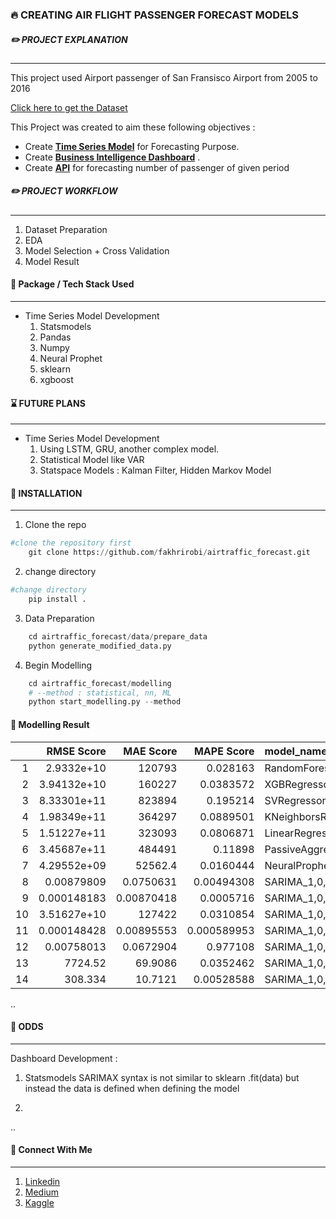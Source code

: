 


### :fire: CREATING AIR FLIGHT PASSENGER FORECAST MODELS
#####   :pencil2: PROJECT EXPLANATION 
---


This project used Airport passenger of San Fransisco Airport from 2005 to 2016
 
[Click here to get the Dataset](https://www.kaggle.com/san-francisco/sf-air-traffic-passenger-and-landings-statistics/)
 
This Project was created to aim these following objectives : 

- Create **[Time Series Model](https://github.com/fakhrirobi/airtraffic_forecast)** for Forecasting Purpose.
- Create **[Business Intelligence Dashboard](https://github.com/fakhrirobi/forecast_passenger_BI)** .
- Create **[API](https://flightpassangerforecast.herokuapp.com/docs)** for forecasting number of passenger of given period
    
##### :pencil2: PROJECT WORKFLOW 
---
1. Dataset Preparation 
2. EDA
3. Model Selection + Cross Validation
4. Model Result


#### :wrench: Package / Tech Stack Used  
---

   
- Time Series Model Development 
    1. Statsmodels 
    2. Pandas 
    3. Numpy
    4. Neural Prophet 
    5. sklearn
    6. xgboost

#### :hourglass: FUTURE PLANS 
---
- Time Series Model Development 
    1. Using LSTM, GRU, another complex model.
    2. Statistical Model like VAR 
    3. Statspace Models : Kalman Filter, Hidden Markov Model 



#### :hammer: INSTALLATION 
---
1. Clone the repo
```python
#clone the repository first 
    git clone https://github.com/fakhrirobi/airtraffic_forecast.git

```
2. change directory 
```python
#change directory 
    pip install . 

```
3. Data Preparation 
```python
    cd airtraffic_forecast/data/prepare_data
    python generate_modified_data.py 
```

4. Begin Modelling 
```python
    cd airtraffic_forecast/modelling
    # --method : statistical, nn, ML 
    python start_modelling.py --method 
```
#### :green_book: Modelling Result 

|    |     RMSE Score |       MAE Score |   MAPE Score | model_name                                               |
|---:|---------------:|----------------:|-------------:|:---------------------------------------------------------|
|  1 |    2.9332e+10  | 120793          |  0.028163    | RandomForestRegressor                                    |
|  2 |    3.94132e+10 | 160227          |  0.0383572   | XGBRegressor                                             |
|  3 |    8.33301e+11 | 823894          |  0.195214    | SVRegressor                                              |
|  4 |    1.98349e+11 | 364297          |  0.0889501   | KNeighborsRegressor                                      |
|  5 |    1.51227e+11 | 323093          |  0.0806871   | LinearRegression                                         |
|  6 |    3.45687e+11 | 484491          |  0.11898     | PassiveAggressiveRegressor                               |
|  7 |    4.29552e+09 |  52562.4        |  0.0160444   | NeuralProphet_hidden_layer3_epoch_3_weekly_seasonality12 |
|  8 |    0.00879809  |      0.0750631  |  0.00494308  | SARIMA_1,0,1_1,0,1,12_ts_log                             |
|  9 |    0.000148183 |      0.00870418 |  0.0005716   | SARIMA_1,0,1_1,0,1,12_ts_log_moving_avg                  |
|  10 |    3.51627e+10 | 127422          |  0.0310854   | SARIMA_1,0,1_1,0,1,12_ts_moving_avg                      |
|  11 |    0.000148428 |      0.00895553 |  0.000589953 | SARIMA_1,0,1_1,0,1,12_ts_log_ewma                        |
|  12 |    0.00758013  |      0.0672904  |  0.977108    | SARIMA_1,0,1_1,0,1,12_ts_log_ewma_diff                   |
|  13 | 7724.52        |     69.9086     |  0.0352462   | SARIMA_1,0,1_1,0,1,12_sqrt_ts                            |
|  14 |  308.334       |     10.7121     |  0.00528588  | SARIMA_1,0,1_1,0,1,12_moving_avg_sqrt                    |


..
#### :closed_book: ODDS 
---
Dashboard Development : 

 1. Statsmodels SARIMAX syntax is not similar to sklearn .fit(data) but instead the data is defined when defining the model 
   
 2. 
   



..

#### :email: Connect With Me 
---
1. [Linkedin](https://www.linkedin.com/in/fakhrirobi/)
2. [Medium](https://www.medium.com/@fakhrirobi.fra/)
3. [Kaggle](https://www.kaggle.com/fakhrirobi/)